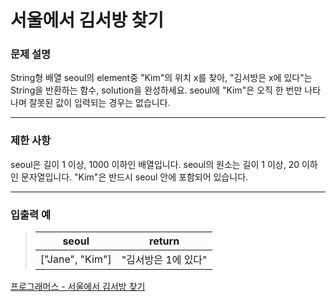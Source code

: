 # 서울에서 김서방 찾기

### 문제 설명

String형 배열 seoul의 element중 "Kim"의 위치 x를 찾아, "김서방은 x에 있다"는 String을 반환하는 함수, solution을 완성하세요. seoul에 "Kim"은 오직 한 번만 나타나며 잘못된 값이 입력되는 경우는 없습니다.

---

### 제한 사항

seoul은 길이 1 이상, 1000 이하인 배열입니다.
seoul의 원소는 길이 1 이상, 20 이하인 문자열입니다.
"Kim"은 반드시 seoul 안에 포함되어 있습니다.

---

### 입출력 예

> | seoul           | return              |
> | --------------- | ------------------- |
> | ["Jane", "Kim"] | "김서방은 1에 있다" |

[프로그래머스 - 서울에서 김서방 찾기](https://programmers.co.kr/learn/courses/30/lessons/12919)
